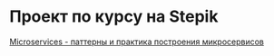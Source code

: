 # Проект по курсу на Stepik
[Microservices - паттерны и практика построения микросервисов](https://stepik.org/course/117212/syllabus) 
